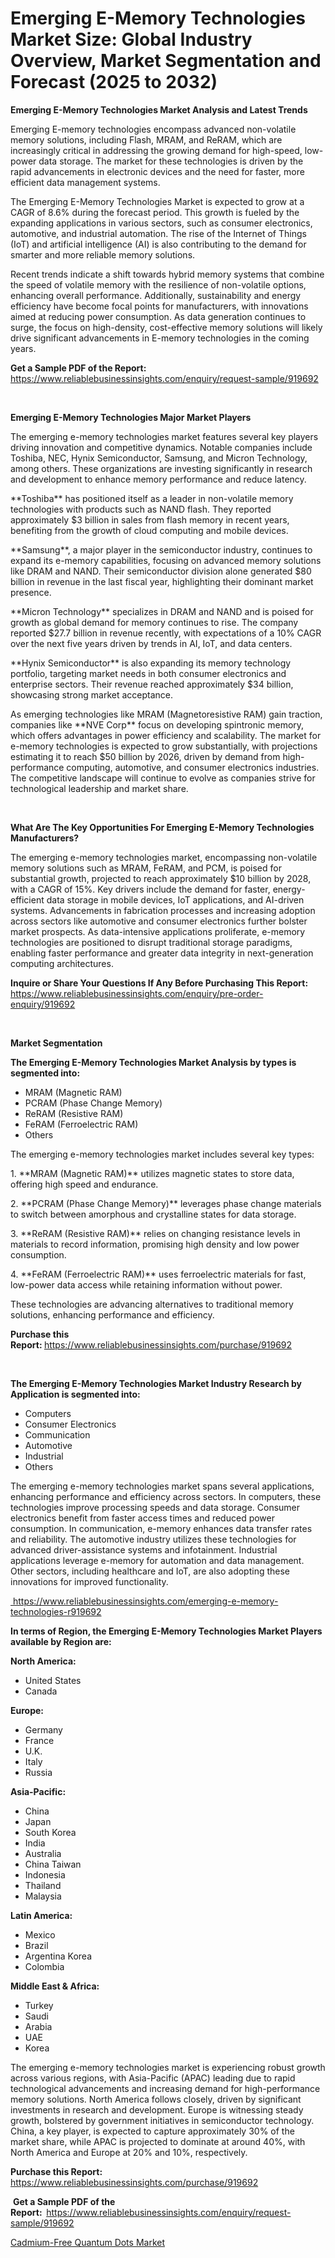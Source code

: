 <p><h1>Emerging E-Memory Technologies Market Size: Global Industry Overview, Market Segmentation and Forecast (2025 to 2032)</h1></p><p><strong>Emerging E-Memory Technologies Market Analysis and Latest Trends</strong></p>
<p><p>Emerging E-memory technologies encompass advanced non-volatile memory solutions, including Flash, MRAM, and ReRAM, which are increasingly critical in addressing the growing demand for high-speed, low-power data storage. The market for these technologies is driven by the rapid advancements in electronic devices and the need for faster, more efficient data management systems.</p><p>The Emerging E-Memory Technologies Market is expected to grow at a CAGR of 8.6% during the forecast period. This growth is fueled by the expanding applications in various sectors, such as consumer electronics, automotive, and industrial automation. The rise of the Internet of Things (IoT) and artificial intelligence (AI) is also contributing to the demand for smarter and more reliable memory solutions. </p><p>Recent trends indicate a shift towards hybrid memory systems that combine the speed of volatile memory with the resilience of non-volatile options, enhancing overall performance. Additionally, sustainability and energy efficiency have become focal points for manufacturers, with innovations aimed at reducing power consumption. As data generation continues to surge, the focus on high-density, cost-effective memory solutions will likely drive significant advancements in E-memory technologies in the coming years.</p></p>
<p><strong>Get a Sample PDF of the Report:&nbsp;</strong> <a href="https://www.reliablebusinessinsights.com/enquiry/request-sample/919692?utm_campaign=2099&utm_medium=2&utm_source=Github&utm_content=ia&utm_term=12022025&utm_id=emerging-e-memory-technologies">https://www.reliablebusinessinsights.com/enquiry/request-sample/919692</a></p>
<p>&nbsp;</p>
<p><strong>Emerging E-Memory Technologies Major Market Players</strong></p>
<p><p>The emerging e-memory technologies market features several key players driving innovation and competitive dynamics. Notable companies include Toshiba, NEC, Hynix Semiconductor, Samsung, and Micron Technology, among others. These organizations are investing significantly in research and development to enhance memory performance and reduce latency.</p><p>**Toshiba** has positioned itself as a leader in non-volatile memory technologies with products such as NAND flash. They reported approximately $3 billion in sales from flash memory in recent years, benefiting from the growth of cloud computing and mobile devices.</p><p>**Samsung**, a major player in the semiconductor industry, continues to expand its e-memory capabilities, focusing on advanced memory solutions like DRAM and NAND. Their semiconductor division alone generated $80 billion in revenue in the last fiscal year, highlighting their dominant market presence.</p><p>**Micron Technology** specializes in DRAM and NAND and is poised for growth as global demand for memory continues to rise. The company reported $27.7 billion in revenue recently, with expectations of a 10% CAGR over the next five years driven by trends in AI, IoT, and data centers.</p><p>**Hynix Semiconductor** is also expanding its memory technology portfolio, targeting market needs in both consumer electronics and enterprise sectors. Their revenue reached approximately $34 billion, showcasing strong market acceptance.</p><p>As emerging technologies like MRAM (Magnetoresistive RAM) gain traction, companies like **NVE Corp** focus on developing spintronic memory, which offers advantages in power efficiency and scalability. The market for e-memory technologies is expected to grow substantially, with projections estimating it to reach $50 billion by 2026, driven by demand from high-performance computing, automotive, and consumer electronics industries. The competitive landscape will continue to evolve as companies strive for technological leadership and market share.</p></p>
<p>&nbsp;</p>
<p><strong>What Are The Key Opportunities For Emerging E-Memory Technologies Manufacturers?</strong></p>
<p><p>The emerging e-memory technologies market, encompassing non-volatile memory solutions such as MRAM, FeRAM, and PCM, is poised for substantial growth, projected to reach approximately $10 billion by 2028, with a CAGR of 15%. Key drivers include the demand for faster, energy-efficient data storage in mobile devices, IoT applications, and AI-driven systems. Advancements in fabrication processes and increasing adoption across sectors like automotive and consumer electronics further bolster market prospects. As data-intensive applications proliferate, e-memory technologies are positioned to disrupt traditional storage paradigms, enabling faster performance and greater data integrity in next-generation computing architectures.</p></p>
<p><strong>Inquire or Share Your Questions If Any Before Purchasing This Report:</strong> <a href="https://www.reliablebusinessinsights.com/enquiry/pre-order-enquiry/919692?utm_campaign=2099&utm_medium=2&utm_source=Github&utm_content=ia&utm_term=12022025&utm_id=emerging-e-memory-technologies">https://www.reliablebusinessinsights.com/enquiry/pre-order-enquiry/919692</a></p>
<p>&nbsp;</p>
<p><strong>Market Segmentation</strong></p>
<p><strong>The Emerging E-Memory Technologies Market Analysis by types is segmented into:</strong></p>
<p><ul><li>MRAM (Magnetic RAM)</li><li>PCRAM (Phase Change Memory)</li><li>ReRAM (Resistive RAM)</li><li>FeRAM (Ferroelectric RAM)</li><li>Others</li></ul></p>
<p><p>The emerging e-memory technologies market includes several key types: </p><p>1. **MRAM (Magnetic RAM)** utilizes magnetic states to store data, offering high speed and endurance.</p><p>2. **PCRAM (Phase Change Memory)** leverages phase change materials to switch between amorphous and crystalline states for data storage.</p><p>3. **ReRAM (Resistive RAM)** relies on changing resistance levels in materials to record information, promising high density and low power consumption.</p><p>4. **FeRAM (Ferroelectric RAM)** uses ferroelectric materials for fast, low-power data access while retaining information without power.</p><p>These technologies are advancing alternatives to traditional memory solutions, enhancing performance and efficiency.</p></p>
<p><strong>Purchase this Report:&nbsp;</strong><a href="https://www.reliablebusinessinsights.com/purchase/919692?utm_campaign=2099&utm_medium=2&utm_source=Github&utm_content=ia&utm_term=12022025&utm_id=emerging-e-memory-technologies">https://www.reliablebusinessinsights.com/purchase/919692</a></p>
<p>&nbsp;</p>
<p><strong>The Emerging E-Memory Technologies Market Industry Research by Application is segmented into:</strong></p>
<p><ul><li>Computers</li><li>Consumer Electronics</li><li>Communication</li><li>Automotive</li><li>Industrial</li><li>Others</li></ul></p>
<p><p>The emerging e-memory technologies market spans several applications, enhancing performance and efficiency across sectors. In computers, these technologies improve processing speeds and data storage. Consumer electronics benefit from faster access times and reduced power consumption. In communication, e-memory enhances data transfer rates and reliability. The automotive industry utilizes these technologies for advanced driver-assistance systems and infotainment. Industrial applications leverage e-memory for automation and data management. Other sectors, including healthcare and IoT, are also adopting these innovations for improved functionality.</p></p>
<p><a href="https://www.reliablebusinessinsights.com/emerging-e-memory-technologies-r919692?utm_campaign=2099&utm_medium=2&utm_source=Github&utm_content=ia&utm_term=12022025&utm_id=emerging-e-memory-technologies">&nbsp;https://www.reliablebusinessinsights.com/emerging-e-memory-technologies-r919692</a></p>
<p><strong>In terms of Region, the Emerging E-Memory Technologies Market Players available by Region are:</strong></p>
<p>
    <p> <strong> North America: </strong>
        <ul>
            <li>United States</li>
            <li>Canada</li>
        </ul>
        </p> 
    <p> <strong> Europe: </strong>
        <ul>
            <li>Germany</li>
            <li>France</li>
            <li>U.K.</li>
            <li>Italy</li>
            <li>Russia</li>
        </ul>
        </p> 
    <p> <strong> Asia-Pacific: </strong>
        <ul>
            <li>China</li>
            <li>Japan</li>
            <li>South Korea</li>
            <li>India</li>
            <li>Australia</li>
            <li>China Taiwan</li>
            <li>Indonesia</li>
            <li>Thailand</li>
            <li>Malaysia</li>
        </ul>
        </p> 
    <p> <strong> Latin America: </strong>
        <ul>
            <li>Mexico</li>
            <li>Brazil</li>
            <li>Argentina Korea</li>
            <li>Colombia</li>
        </ul>
        </p> 
    <p> <strong> Middle East & Africa: </strong>
        <ul>
            <li>Turkey</li>
            <li>Saudi</li>
            <li>Arabia</li>
            <li>UAE</li>
            <li>Korea</li>
        </ul>
    </p>
    </p>
<p><p>The emerging e-memory technologies market is experiencing robust growth across various regions, with Asia-Pacific (APAC) leading due to rapid technological advancements and increasing demand for high-performance memory solutions. North America follows closely, driven by significant investments in research and development. Europe is witnessing steady growth, bolstered by government initiatives in semiconductor technology. China, a key player, is expected to capture approximately 30% of the market share, while APAC is projected to dominate at around 40%, with North America and Europe at 20% and 10%, respectively.</p></p>
<p><strong>Purchase this Report: </strong><a href="https://www.reliablebusinessinsights.com/purchase/919692?utm_campaign=2099&utm_medium=2&utm_source=Github&utm_content=ia&utm_term=12022025&utm_id=emerging-e-memory-technologies">https://www.reliablebusinessinsights.com/purchase/919692</a></p>
<p>&nbsp;<strong>Get a Sample PDF of the Report:&nbsp;&nbsp;</strong><a href="https://www.reliablebusinessinsights.com/enquiry/request-sample/919692?utm_campaign=2099&utm_medium=2&utm_source=Github&utm_content=ia&utm_term=12022025&utm_id=emerging-e-memory-technologies">https://www.reliablebusinessinsights.com/enquiry/request-sample/919692</a></p>
<p><strong></strong></p>
<p><p><a href="https://github.com/NargisHussain432/Market-Research-Report-List-1/blob/main/cadmium-free-quantum-dots-market.md?utm_campaign=2099&utm_medium=2&utm_source=Github&utm_content=ia&utm_term=12022025&utm_id=emerging-e-memory-technologies">Cadmium-Free Quantum Dots Market</a></p></p>